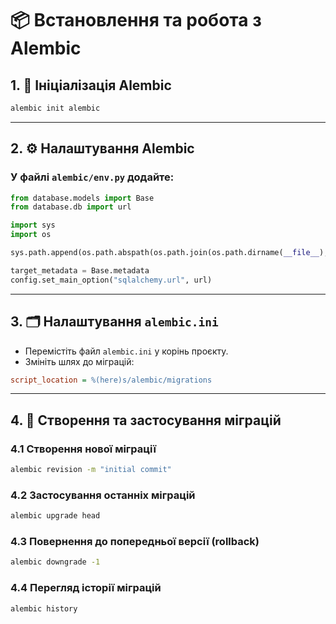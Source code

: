 # 📦 Встановлення та робота з Alembic

## 1. 💠 Ініціалізація Alembic

```bash
alembic init alembic
```

---

## 2. ⚙️ Налаштування Alembic

### У файлі `alembic/env.py` додайте:

```python
from database.models import Base
from database.db import url

import sys
import os

sys.path.append(os.path.abspath(os.path.join(os.path.dirname(__file__), '../../')))

target_metadata = Base.metadata
config.set_main_option("sqlalchemy.url", url)
```

---

## 3. 🗂 Налаштування `alembic.ini`

- Перемістіть файл `alembic.ini` у корінь проєкту.
- Змініть шлях до міграцій:

```ini
script_location = %(here)s/alembic/migrations
```

---

## 4. 🧱 Створення та застосування міграцій

### 4.1 Створення нової міграції

```bash
alembic revision -m "initial commit"
```

### 4.2 Застосування останніх міграцій

```bash
alembic upgrade head
```

### 4.3 Повернення до попередньої версії (rollback)

```bash
alembic downgrade -1
```

### 4.4 Перегляд історії міграцій

```bash
alembic history
```
